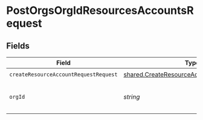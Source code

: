 # PostOrgsOrgIdResourcesAccountsRequest


## Fields

| Field                                                                                                    | Type                                                                                                     | Required                                                                                                 | Description                                                                                              |
| -------------------------------------------------------------------------------------------------------- | -------------------------------------------------------------------------------------------------------- | -------------------------------------------------------------------------------------------------------- | -------------------------------------------------------------------------------------------------------- |
| `createResourceAccountRequestRequest`                                                                    | [shared.CreateResourceAccountRequestRequest](../../models/shared/createresourceaccountrequestrequest.md) | :heavy_check_mark:                                                                                       | N/A                                                                                                      |
| `orgId`                                                                                                  | *string*                                                                                                 | :heavy_check_mark:                                                                                       | The Organization ID.<br/><br/>                                                                           |